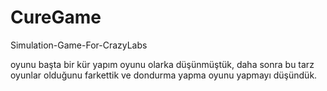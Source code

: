 # CureGame
Simulation-Game-For-CrazyLabs

oyunu başta bir kür yapım oyunu olarka düşünmüştük, daha sonra bu tarz oyunlar olduğunu farkettik ve dondurma yapma oyunu yapmayı düşündük.
